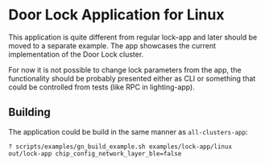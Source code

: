 # Door Lock Application for Linux

This application is quite different from regular lock-app and later should be
moved to a separate example. The app showcases the current implementation of the
Door Lock cluster.

For now it is not possible to change lock parameters from the app, the
functionality should be probably presented either as CLI or something that could
be controlled from tests (like RPC in lighting-app).

## Building

The application could be build in the same manner as `all-clusters-app`:

```
? scripts/examples/gn_build_example.sh examples/lock-app/linux out/lock-app chip_config_network_layer_ble=false
```
